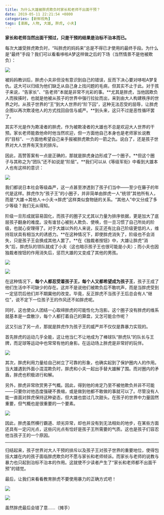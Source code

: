 ```yaml
---
title: 为什么大雄被胖虎欺负时家长和老师不出面干预？
date: 2019-05-11 22:21:54 +0800
categories: [新鲜视角]
tags: [漫画, 人物, 大雄, 胖虎, 小夫]
---
```



**家长和老师当然出面干预过，只是干预的结果是治标不治本而已。**

每次大雄受胖虎欺负时，“叫胖虎的妈妈来”总是不得已才使用的最终手段。为什么是“最终”手段？我们可以看看哆啦A梦这样做之后的下场（当然情景不是他被欺负）：

![](https://pica.zhimg.com/80/v2-2376992a8123a4743c185e1bb7965c25_1440w.jpg?source=1940ef5c)

被妈妈教训后，胖虎小夫非但没有意识到自己的错误，反而下决心要对哆啦A梦复仇。这大可以归结为他们缺乏从自己身上找问题的毛病，但其实不止于此。对于孩子来说，“告家长”、“告老师”本就是非常不光彩的事。**尤其是胖虎，当他因欺负人而挨揍时，也就是他被从孩子的世界中强行拉扯而出，来到由大人构建秩序的世界之时。从孩子世界的“王”到大人世界的“阶下囚”，这种无法忍受的屈辱，让胖虎企图以再次欺凌他人的方式找回自信与威严。**到头来，这只不过是恶性循环罢了。

其实不光是作为欺凌者的胖虎，作为被欺凌者的大雄也不总是欢迎大人世界的干预。家长老师能救他命时他当然欢迎，但一方面他自己本身也是老师家长说教的“目标”、一方面他希望自己亲手报被胖虎欺负的一箭之仇。说白了，还是孩子世界对大人世界有天生的排斥。
</br>

因此，高赞答案有一点是正确的，那就是胖虎身边形成了一个圈子。**但这个圈子与其称之为“团队”还不如说是“阶层”。**我们可以从《等级军衔》中看到大雄本人也有这样的意识：

![](https://pica.zhimg.com/80/v2-9ae3e00a316a9e48b45fb0e1e0443be9_1440w.jpg?source=1940ef5c)

我们都说日本社会等级森严，这一点甚至渗透到了孩子们当中——至少在藤子的年代是这样。胖虎作为“孩子王”的小圈子，并非简单由胖虎一人“统领”其他所有人，而是“大雄->其他人->小夫->胖虎”这样类似食物链的关系。“其他人”中又分成了多少等级？我们无从得知。

阶级一旦形成就容易固化，而孩子的圈子又尤其以力量为排序依据，更是加大了底层孩子翻身的难度。没有谁甘心被别人欺负、使唤，但一旦习惯了自己所处的阶级，也就心安理得了。对于大雄以外的人来说，反正还有比自己阶级更低的人，维持现状具有相当大的诱惑力。**在这种情况下，即使胖虎消失了，阶级也不会消失，只是孩子王会换成其他人罢了。**在《独裁者按钮》中，大雄让胖虎“消失”后，胖虎队的领队就成了小夫（这也暗示孩子王也很可能是小夫）；而小夫也因独裁者按钮的作用消失后，惩罚大雄的又变成了其他的男孩。

![](https://pic4.zhimg.com/80/v2-489a671afe409e8768fe60b782dc23c0_1440w.jpg?source=1940ef5c)

![](https://pic1.zhimg.com/80/v2-3859cceeea3dfcff2acb8a6630033a8b_1440w.jpg?source=1940ef5c)

在这种情况下，**每个人都忍受着孩子王，每个人又都希望成为孩子王**，孩子王成了他们生活中不可缺少的存在。这并不是说他们被欺负后不敢吭声，而是当胖虎受到一定惩罚后他们并不期冀他的改变。毕竟，反正胖虎不当孩子王后总会有人“继位”，说不定下一位孩子王的作风还不如胖虎呢。

同时，这也使众人团结一心取缔胖虎的可能性化为泡影。这个圈子没有胖虎的维系就基本是一盘散沙，每个人都打着自己的算盘，又怎可能合作呢？
</br>

这又引出了另一点，那就是胖虎作为孩子王的威严并不仅仅是靠暴力实现的。

首先胖虎的运动几乎全能，这让他当仁不让地成为了棒球队“胖虎队”的队长与王牌，而足球等运动中也常常有他的身影。在运动场上胖虎是非常好的玩伴。

![](https://picx.zhimg.com/80/v2-acf30efc4aeebaa538955ded3d083a2e_1440w.jpg?source=1940ef5c)

其次，胖虎利用力量给自己树立了可靠的形象，也确实起到了保护圈内人的作用。当大雄遇到外面小混混欺负时，胖虎和小夫一起出手替大雄解了围。而对圈内的矛盾，胖虎也积极进行和解。

另外，胖虎非常欣赏男子气概。因此，得到他的肯定乃至不被他欺负并非不可能——只要你对他态度强硬不畏缩，或是做到他都不敢做的事就可以了。尽管没有人能一直面对胖虎保持这种姿态，但大雄也尝过几次甜头。在孩子的世界中力量固然重要，但气概也是很重要的一个要素。

![](https://pica.zhimg.com/80/v2-414d4ded29735604f50c0264efe2b74f_1440w.jpg?source=1940ef5c)

因此，胖虎虽然横行霸道、顽劣异常，却也并没有到无法相处的地步，在某些方面还具有一定闪光点，这些闪光点有恰好是孩子王所需要的气质。这也是孩子们容忍他当孩子王的一个原因。

---

归结起来，孩子世界对大人干预的排斥以及孩子王对孩子世界的重要地位，使得包括大雄在内的孩子面临胖虎欺负时不愿与家长和老师倾诉。而家长与老师的说教与暴力也只起到治标不治本的作用。这就使不少读者产生了“家长和老师都不出面干预”的错觉。

最后，让我们来看看教育胖虎不要使用暴力的正确方式吧！

![](https://picx.zhimg.com/80/v2-c2157a36ca7e8eff856a6aefab799277_1440w.jpg?source=1940ef5c)

![](https://pic2.zhimg.com/80/v2-9020ecebc2ae01a7f4d87c60a58056a8_1440w.jpg?source=1940ef5c)

虽然胖虎最后会错了意……（摊手）